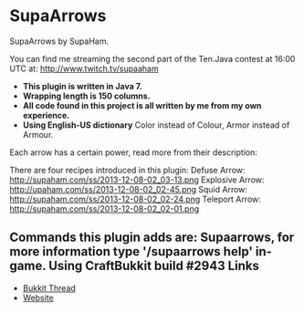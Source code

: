 SupaArrows
=======

SupaArrows by SupaHam.

You can find me streaming the second part of the Ten.Java contest at 
16:00 UTC at: http://www.twitch.tv/supaaham

* **This plugin is written in Java 7.**
* **Wrapping length is 150 columns.**
* **All code found in this project is all written by me from my own experience.**
* **Using English-US dictionary** Color instead of Colour, Armor instead of Armour.

Each arrow has a certain power, read more from their description:

There are four recipes introduced in this plugin:
Defuse Arrow: http://supaham.com/ss/2013-12-08-02_03-13.png
Explosive Arrow: http://upaham.com/ss/2013-12-08-02_02-45.png
Squid Arrow: http://supaham.com/ss/2013-12-08-02_02-24.png
Teleport Arrow: http://supaham.com/ss/2013-12-08-02_02-01.png

Commands this plugin adds are:
Supaarrows, for more information type '/supaarrows help' in-game.
Using CraftBukkit build #2943
Links
-----

* [Bukkit Thread](http://forums.bukkit.org/threads/ten-java-plugin-contest-irc-esper-net-ten-java-points-4-644-http-tenjava-com-tenjava.190553/)
* [Website](http://tenjava.com/)